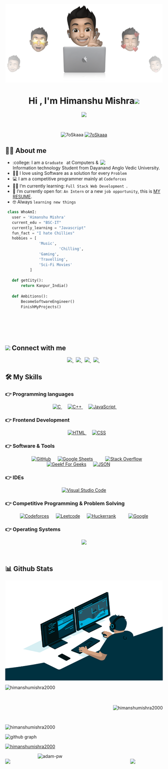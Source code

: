 <p align="center"><img src="https://raw.githubusercontent.com/KevinPatel04/KevinPatel04/master/cover-thompson.png"></p>


<h1 align="center">Hi , I'm Himanshu Mishra<img src="https://media.giphy.com/media/hvRJCLFzcasrR4ia7z/giphy.gif" width="35"></h1>
<p align="center">
  <a href="https://github.com/DenverCoder1/readme-typing-svg"><img src="https://readme-typing-svg.herokuapp.com?lines=Computer+Science+Student;learning+Full+Stack+Web+Development+at+Masai+School;Competitive+Programmer;DS%20%7C%20Algorithms%20%7C%20OOP%20;Always%20learning%20new%20things&center=true&width=1000&height=100"></a>
</p>


<br>

<p align="center"> 
	<img src="https://komarev.com/ghpvc/?username=7oSkaaa&label=Profile%20views&color=0e75b6&style=plastic" alt="7oSkaaa" /> 
	<a href = "https://commits.top/egypt.html" target="_blank">
		<img src="https://enfsgag3ayy6w9q.m.pipedream.net/&style=plastic" alt="7oSkaaa" target="_blank"/> 
	</a>
</p>


## :sassy_man:  About me
<img src="https://website-crimea.ru/wp-content/uploads/github/message.gif" width="200px" align="right">

- :college: I am a `Graduate ` at Computers & Information technology Student from Dayanand Anglo Vedic University.
- :technologist: I love using Software as a solution for every `Problem`
- :computer: I am a competitive programmer mainly at `Codeforces`
- :student: I’m currently learning: `Full Stack Web Development `.
- :thinking: I’m currently open for: `An Intern` or a new `job opportunity`, this is [MY RESUME](https://drive.google.com/file/d/1mn6b-c0Yp6fqyENTwaH91b5zDEIDn6J2/view?usp=sharing).
- :nerd_face: Always `learning new things`

 ```python
  class WhoAmI:
    user = 'Himanshu Mishra'
	current_edu = "BSC-IT"
    currently_learning = "Javascript"
    fun_fact = "I hate Chillies"
	hobbies = [
				'Music',
                         'Chilling',
			 	'Gaming',
				'Travelling',
				'Sci-Fi Movies'
			]
	
	def getCity():
		return Kanpur_India()
	
	def Ambitions():
		BecomeSoftwareEngineer()
		FinishMyProjects()
	
 ```
<br>

<br>
<br>


<!-- ## 🔥 Streak Stats -->
<!-- <p align="left"><img src="https://github-readme-streak-stats.herokuapp.com/?user=7oSkaaa&theme=algolia" alt="7oSkaaa" /> -->




<!-- ## My Competitive Programming Profiles -->

<!-- <p align="center">
  <a href="https://codeforces.com/profile/7oSkaaa"><img src="https://img.icons8.com/external-tal-revivo-shadow-tal-revivo/50/000000/external-codeforces-programming-competitions-and-contests-programming-community-logo-shadow-tal-revivo.png" alt="Code Forces"/></a>
	<a href="https://leetcode.com/7oSkaa/"><img src="https://img.icons8.com/external-tal-revivo-shadow-tal-revivo/50/000000/external-level-up-your-coding-skills-and-quickly-land-a-job-logo-shadow-tal-revivo.png" alt="LeetCode"/></a>
	<a href="https://atcoder.jp/users/ahmed_7oSkaa"><img src="https://i.ibb.co/Q9WSjDB/logo.png" alt="AtCoder"/></a>
	<a href="https://www.codechef.com/users/ahmed_7oskaa"><img src="https://img.icons8.com/color/50/000000/codechef.png" alt="Code Chef"/></a>
	<a href="https://icpc.global/ICPCID/IW0X0CTD0ZV9"><img src="https://i.ibb.co/6J0r7rW/Daco-5610880.png" alt="ICPC Global"/></a>     
	<a href="https://www.codingame.com/profile/e5e56c7585fda3b457056b85180a4d636850344" ><img src="https://i.ibb.co/1MRppTC/codingame-1.png" alt="Codingame" width="100" height="50">
</p> -->

## <img src="https://media.giphy.com/media/iY8CRBdQXODJSCERIr/giphy.gif" width="30px"> Connect with me


<p align="center">
  <a href="https://www.linkedin.com/in/himanshu-mishra-2b4555230">
   <img src="https://img.icons8.com/color/48/000000/linkedin.png" width="3.5%"/>
    </a><span>&nbsp;</span>
<!--   <a href="https://twitter.com/ChakriVV">
    <img src="https://img.icons8.com/color/48/000000/twitter.png" width="3.5%"/>
  </a><span>&nbsp;</span> -->
  <a href="https://www.instagram.com/himanshuempire/">
    <img src="https://img.icons8.com/fluent/48/000000/instagram-new.png" width="3.5%"/>
  </a><span>&nbsp;</span>
  <a href="himanshumishraa55@gmail.com">
    <img src="https://img.icons8.com/fluent/48/000000/gmail.png" width="3.5%"/>
  </a><span>&nbsp;</span>
  <a href="https://github.com/HimanshuMishra2000">
    <img src="https://img.icons8.com/fluent/48/000000/github.png" width="3.5%"/>
  </a><span>&nbsp;</span>
</p>







<!-- 
<p align="center">
	<a href=><img img src="https://img.shields.io/badge/gmail-%23EA4335.svg?style=plastic&logo=gmail&logoColor=white" alt="Gmail"/></a>
	<a href=""><img src="https://img.shields.io/badge/github-%23181717.svg?style=plastic&logo=github&logoColor=white" alt="GitHub"/></a>
<!-- 	<a href="https://wa.me/0201208822340"><img src="https://img.shields.io/badge/whatsapp-%2325D366.svg?style=plastic&logo=whatsapp&logoColor=white" alt="Whatsapp"/></a> -->
<!-- 	<a href=""><img src="https://img.shields.io/badge/linkedin-%230A66C2.svg?style=plastic&logo=linkedin&logoColor=white" alt="LinkedIn"/></a> -->
<!-- 	<a href="https://www.facebook.com/7oSkaaa"><img src="https://img.shields.io/badge/facebook-%231877F2.svg?style=plastic&logo=facebook&logoColor=white" alt="Facebook"/></a> -->
<!-- 	<a href=""><img src="https://img.shields.io/badge/instagram-%23E4405F.svg?style=plastic&logo=instagram&logoColor=white" alt="Instagram"/></a> -->
<!-- 	<a href="https://msng.link/o/?ahmed.7oskaa=sc"><img src="https://img.shields.io/badge/snapchat-%23FFFC00.svg?style=plastic&logo=snapchat&logoColor=black" alt="Snap Chat"/></a> -->
<!-- </p> -->




## 🛠️ My Skills

### 👉 Programming languages

<p align="center"> 
  &emsp; 
  <a href="https://www.cprogramming.com/" target="_blank"> 
    <img alt="C" src="https://img.shields.io/badge/C%20-%232370ED.svg?style=plastic&logo=c&logoColor=white">
  </a> 
  &emsp;
  <a href="https://www.w3schools.com/cpp/" target="_blank"> 
    <img alt="C++" src="https://img.shields.io/badge/C++%20-%2300599C.svg?style=plastic&logo=c%2B%2B&logoColor=white">
  </a> 
  &emsp;
  <a href="https://developer.mozilla.org/en-US/docs/Web/JavaScript" target="_blank"> 
     <img alt="JavaScript" src="https://img.shields.io/badge/JavaScript%20-%23F7DF1E.svg?style=plastic&logo=javascript&logoColor=black">
   </a>
  &emsp;
<!--   <a href="https://www.java.com" target="_blank"> 
    <img alt="Java" src="https://img.shields.io/badge/Java-%23007396.svg?style=plastic&logo=java&logoColor=white">
  </a>
  &emsp;
   <a href="https://www.python.org" target="_blank">
    <img alt="Python" src="https://img.shields.io/badge/Python%20-%2314354C.svg?style=plastic&logo=python&logoColor=white">
  </a>
</p> -->

### 👉 Frontend Development
<p align="center"> 
  &emsp; 
  <a href="https://www.w3.org/html/" target="_blank"> 
   <img alt="HTML" src="https://img.shields.io/badge/HTML5%20-%23E34F26.svg?style=plastic&logo=html5&logoColor=white">
  </a>   
  &emsp;
  <a href="https://www.w3schools.com/css/" target="_blank">
    <img alt="CSS" src="https://img.shields.io/badge/CSS%20-%231572B6.svg?style=plastic&logo=css3&logoColor=white">
  </a> 
</p>

 ### 👉 Software & Tools
 
<p align="center">
  &emsp;
<!--     <a href="#"><img alt="Git" src="https://img.shields.io/badge/Git%20-%23F05033.svg?style=plastic&logo=git&logoColor=white"></a> -->
  &emsp;
    <a href="#"><img alt="GitHub" src="https://img.shields.io/badge/github-%23181717.svg?style=plastic&logo=github&logoColor=white"></a>
  &emsp;
    <a href="#"><img alt="Google Sheets" src="https://img.shields.io/badge/Google%20Sheets%20-%2334A853.svg?style=plastic&logo=google%20sheets&logoColor=white"></a>
  &emsp;
<!--     <a href="#"><img alt="Mark Down" src="https://img.shields.io/badge/Markdown-000000?style=plastic&logo=markdown&logoColor=white"></a> -->
  &emsp;
    <a href="#"><img alt="Stack Overflow" src="https://img.shields.io/badge/-Stack%20Overflow-FE7A16?style=plastic&logo=stack-overflow&logoColor=white"></a>
  &emsp;
    <a href="#"><img alt="Geekf For Geeks" src="https://img.shields.io/badge/geeksforgeeks-%230F9D58.svg?style=plastic&logo=geeksforgeeks&logoColor=white"></a>
  &emsp;
    <a href="#"><img alt="JSON" img src="https://img.shields.io/badge/json-%23000000.svg?style=plastic&logo=json&logoColor=white"></a>
  &emsp;
<!--     <a href="#"><img alt="OpenGL" src="https://img.shields.io/badge/opengl-%235586A4.svg?style=plastic&logo=opengl&logoColor=white"></a> -->
  &emsp;
<!--     <a href="#"><img alt="Selenium" src="https://img.shields.io/badge/selenium-%2343B02A.svg?&style=plastic&logo=selenium&logoColor=white"></a> -->
</p>

 ### 👉 IDEs
 
<p align="center">
  &emsp;
  <a href="#"><img alt="Visual Studio Code" src="https://img.shields.io/badge/Visual%20Studio%20Code-0078d7.svg?style=plastic&logo=visual-studio-code&logoColor=white"></a>
  &emsp;
<!--     <a href="#"><img alt="JetBrain" src="https://img.shields.io/badge/jetbrains-%23000000.svg?style=plastic&logo=jetbrains&logoColor=white" /></a>
  &emsp;
    <a href="#"><img alt="Atom" src="https://img.shields.io/badge/atom-%2366595C.svg?&style=plastic&logo=atom&logoColor=white" /></a>
  &emsp;
    <a href="#"><img alt="Eclipse" src="https://img.shields.io/badge/eclipse%20ide-%232C2255.svg?&style=plastic&logo=eclipse%20ide&logoColor=white" /></a>
</p> -->

 ### 👉 Competitive Programming & Problem Solving
 
<p align="center">
  &emsp;
    <a href="#"><img alt = "Codeforces" src="https://img.shields.io/badge/codeforces%20-%231F8ACB.svg?style=plastic&logo=codeforces&logoColor=white" /></a>	
  &emsp;
    <a href="#"><img alt = "Leetcode" src="https://img.shields.io/badge/leetcode%20-%23FFA116.svg?style=plastic&logo=leetcode&logoColor=black" /></a>
  &emsp;
    <a href="#"><img alt = "Huckerrank" src="https://img.shields.io/badge/hackerrank-%232EC866.svg?style=plastic&logo=hackerrank&logoColor=white" /></a>
  &emsp;
<!--     <a href="#"><img alt = "CodeChef" src="https://img.shields.io/badge/codechef-%235B4638.svg?style=plastic&logo=codechef&logoColor=white" /></a> -->
  &emsp;
    <a href="#"><img alt = "Google" src="https://img.shields.io/badge/google-%234285F4.svg?style=plastic&logo=google&logoColor=white" /></a>
  &emsp;
<!--     <a href="#"><img alt = "Codin Game" src="https://img.shields.io/badge/codingame-%23F2BB13.svg?&style=plastic&logo=codingame&logoColor=black" /></a> -->
</p>

 ### 👉 Operating Systems
 
<p align="center">
  &emsp;
<!--     <a href="#"><img src="https://img.shields.io/badge/Linux-FCC624?style=plastic&logo=linux&logoColor=black"></a>
  &emsp;
    <a href="#"><img src="https://img.shields.io/badge/Ubuntu-E95420?style=plastic&logo=ubuntu&logoColor=white"></a>
  &emsp; -->
    <a href="#"><img src="https://img.shields.io/badge/Windows-0078D6?style=plastic&logo=windows&logoColor=white"></a>
  &emsp;
<!--     <a href="#"><img src="https://img.shields.io/badge/pop!_os-%2348B9C7.svg?style=plastic&&logo=pop!_os&logoColor=white" /></a>	   -->
</p>

<br/>

## 📊 Github Stats

  <img align="center" alt="GIF" src="https://github.com/manojuppala/manojuppala/blob/master/assets/code.gif?raw=true" width="1200" height="320" />
<!-- <img src="https://github.com/thuanpham2311/thuanpham2311/raw/master/img/ongDev.webp"> -->
<p><img align="left" src="https://github-readme-stats.vercel.app/api/top-langs?username=himanshumishra2000&show_icons=true&locale=en&layout=compact" alt="himanshumishra2000" /></p>
<br>
<br>
<br>


<!-- <img  color ="black" align="right" width=200px height=200px alt="side_sticker" src="https://media.giphy.com/media/TEnXkcsHrP4YedChhA/giphy.gif" /> -->


<p>&nbsp;<img align="right" src="https://github-readme-stats.vercel.app/api?username=himanshumishra2000&show_icons=true&locale=en" alt="himanshumishra2000" /></p>
<br>

<p><img align="left" src="https://github-readme-streak-stats.herokuapp.com/?user=himanshumishra2000&" alt="himanshumishra2000" /></p>

<br>

![github graph](https://activity-graph.herokuapp.com/graph?username=himanshumishra2000&theme=react-dark)

<p align="left"> <a href="https://github.com/ryo-ma/github-profile-trophy">
	<img src="https://github-profile-trophy.vercel.app/?username=himanshumishra2000" alt="himanshumishra2000" /></a>
	<p><img align="right" width="400px" src="https://github.com/Adam-pw/Adam-pw/blob/main/animation_500_kxa883sd.gif" alt="adam-pw" /></p>
	<img align="left" width = "400px"src="https://camo.githubusercontent.com/c066184ef21cd4315d9287d73ef5f62fcf0dad2ef18b9faf07e73e3e153360fe/68747470733a2f2f6d65646961302e67697068792e636f6d2f6d656469612f4b444470634b6967626646706e656a5a73362f67697068792e6769663f6369643d65636630356534376f793666347a6a73386731716f6979737463353663753772397462386131666537366530356f7479267269643d67697068792e676966"> </p>
	
	
	
	
	
<!-- 	<p align="center"> -->
<img src="https://raw.githubusercontent.com/trinib/trinib/main/.images/marquee.svg"> 

<!--   <summary><b>💻 GitHub Profile Stats</b></summary>
  <br/>
  <p align="center">
    <a href="https://github.com/HimanshuMishra2000-readme-stats"><img alt="HimnshuMishra2000 Github Stats" src="https://github-readme-stats.username=Himanshu Mishra2000&show_icons=true&count_private=true&theme=algolia" height="192px"/></a>
<br/>
  &nbsp;
	  <img src="https://github-readme-stats.vercel.app/api/top-langs?username=7oSkaaa&langs_count=10&show_icons=true&locale=en&layout=compact&theme=algolia" alt="7oSkaaa" height="192px"/>
  <br/>
  <b>Note:</b> Top languages is only a metric of the languages my public code consists of and doesn't reflect experience or skill level.
  </p>

----

  <summary><b>⚡ Recent GitHub Activity</b></summary>
  <br/>
   <a href="https://github.com/7oSkaaa"><img alt="7oSkaaa's Activity Graph" src="https://activity-graph.herokuapp.com/graph?username=7oSkaaa&custom_title=7oSkaaa's%20Contribution%20Graph&theme=react-dark" /></a>
  <br/>


<br/>

## :trophy: Git profile Trophies

<p align="center"> <a href="https://github.com/ryo-ma/github-profile-trophy"><img src="https://github-profile-trophy.vercel.app/?username=7oskaaa&layout=compact&theme=algolia" alt="7oskaaa" /></a> </p> -->
